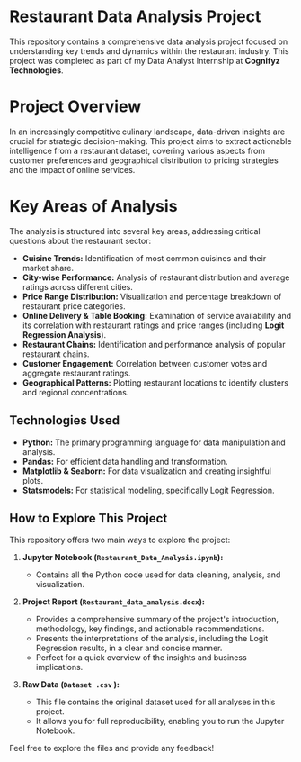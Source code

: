 # Restaurant Data Analysis Project
This repository contains a comprehensive data analysis project focused on understanding key trends and dynamics within the restaurant industry. This project was completed as part of my Data Analyst Internship at **Cognifyz Technologies**.

# Project Overview
In an increasingly competitive culinary landscape, data-driven insights are crucial for strategic decision-making. This project aims to extract actionable intelligence from a restaurant dataset, covering various aspects from customer preferences and geographical distribution to pricing strategies and the impact of online services.

# Key Areas of Analysis
The analysis is structured into several key areas, addressing critical questions about the restaurant sector:

* **Cuisine Trends:** Identification of most common cuisines and their market share.
* **City-wise Performance:** Analysis of restaurant distribution and average ratings across different cities.
* **Price Range Distribution:** Visualization and percentage breakdown of restaurant price categories.
* **Online Delivery & Table Booking:** Examination of service availability and its correlation with restaurant ratings and price ranges (including **Logit Regression Analysis**).
* **Restaurant Chains:** Identification and performance analysis of popular restaurant chains.
* **Customer Engagement:** Correlation between customer votes and aggregate restaurant ratings.
* **Geographical Patterns:** Plotting restaurant locations to identify clusters and regional concentrations.

## Technologies Used
* **Python:** The primary programming language for data manipulation and analysis.
* **Pandas:** For efficient data handling and transformation.
* **Matplotlib & Seaborn:** For data visualization and creating insightful plots.
* **Statsmodels:** For statistical modeling, specifically Logit Regression.

## How to Explore This Project
This repository offers two main ways to explore the project:

1.  **Jupyter Notebook (`Restaurant_Data_Analysis.ipynb`):**
    * Contains all the Python code used for data cleaning, analysis, and visualization.
   
2.  **Project Report (`Restaurant_data_analysis.docx`):**
    * Provides a comprehensive summary of the project's introduction, methodology, key findings, and actionable recommendations.
    * Presents the interpretations of the analysis, including the Logit Regression results, in a clear and concise manner.
    * Perfect for a quick overview of the insights and business implications.
3.  **Raw Data (`Dataset .csv` ):**
    * This file contains the original dataset used for all analyses in this project.
    * It allows you for full reproducibility, enabling you to run the Jupyter Notebook.


Feel free to explore the files and provide any feedback!
